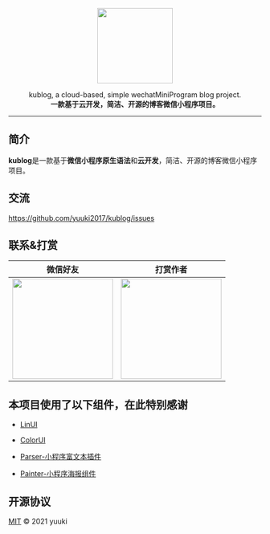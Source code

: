 <p align="center">
    <img width="150" class="QR-img" src="https://6b75-kublog-dev-lnrk6-1256865363.tcb.qcloud.la/common/qr.png?sign=63855db57439874d48b29cf61ea4688f&t=1644644398">
</p>

<div align="center">
    <span>kublog, a cloud-based, simple wechatMiniProgram blog project. </span><br/>
    <strong>一款基于云开发，简洁、开源的博客微信小程序项目。</strong>
</div>

---

## 简介

**kublog**是一款基于**微信小程序原生语法**和**云开发**，简洁、开源的博客微信小程序项目。

## 交流

https://github.com/yuuki2017/kublog/issues

## 联系&打赏
| 微信好友 | 打赏作者 |
| :------: | :------: |
| <img src="https://6b75-kublog-dev-lnrk6-1256865363.tcb.qcloud.la/common/wecaht_code.png?sign=04a01ae919bf20234cbba0cde31de612&t=1644637701" width="200px"> | <img src="https://6b75-kublog-dev-lnrk6-1256865363.tcb.qcloud.la/common/support_code.png?sign=f7a29e6ffb6fd7536c9036f52fe14d12&t=1644637534" width="200px"> |


## 本项目使用了以下组件，在此特别感谢

- [LinUI](https://github.com/TaleLin/lin-ui)

- [ColorUI](https://github.com/weilanwl/ColorUI)


- [Parser-小程序富文本插件](https://github.com/jin-yufeng/Parser)

- [Painter-小程序海报组件](https://github.com/jasondu/wxa-plugin-canvas)


## 开源协议

[MIT](LICENSE) © 2021 yuuki




